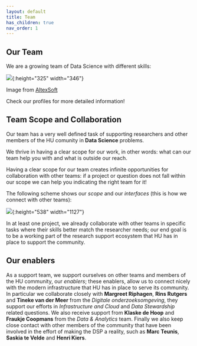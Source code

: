 ```yaml
---
layout: default
title: Team
has_children: true
nav_order: 1
---
```


## Our Team

We are a growing team of Data Science with different skills:


![](images/DataScientist.png){:height="325" width="346"}


Image from [AltexSoft](https://www.altexsoft.com/) 

Check our profiles for more detailed information!



## Team Scope and Collaboration

Our team has a very well defined task of supporting researchers and other members of the HU comunity in **Data Science** problems. 

We thrive in having a clear scope for our work, in other words: what can our team help you with and what is outside our reach. 

Having a clear scope for our team creates infinite opportunities for collaboration with other teams: if a project or question does not fall within our scope we can help you indicating the right team for it!

The following scheme shows our *scope* and our *interfaces* (this is how we connect with other teams):

![](images/DSP_scope.png){:height="538" width="1127"}

In at least one project, we already collaborate with other teams in specific tasks where their skills better match the researcher needs; our end goal is to be a working part of the research support ecosystem that HU has in place to support the community.

## Our enablers

As a support team, we support ourselves on other teams and members of the HU community, our *enablers*; these enablers, allow us to connect nicely with the modern infrastructure that HU has in place to serve its community. 
In particular we collaborate closely with **Margreet Riphagen**, **Rins Rutgers** and **Tineke van der Meer** from the *Digitale onderzoeksomgeving*, they support our efforts in *Infrastructure and Cloud* and *Data Stewardship* related questions. We also receive support from **Klaske de Hoop** and **Fraukje Coopmans** from the *Data & Analytics* team. Finally we also keep close contact with other members of the community that have been involved in the effort of making the DSP a reality, such as **Marc Teunis**, **Saskia te Velde** and **Henri Kiers**.









 
